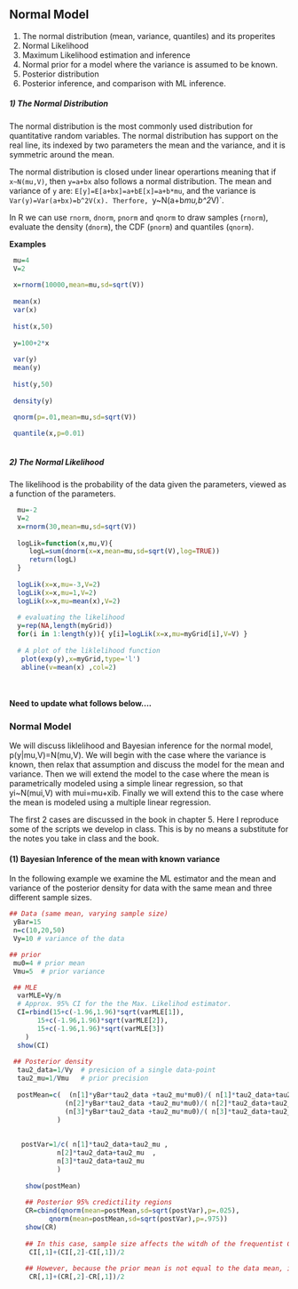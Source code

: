 
## Normal Model

  1) The normal distribution (mean, variance, quantiles) and its properites
  2) Normal Likelihood
  3) Maximum Likelihood estimation and inference 
  4) Normal prior for a model where the variance is assumed to be known.
  5) Posterior distribution
  6) Posterior inference, and comparison with ML inference.
  
 ##### 1) The Normal Distribution
 
 The normal distribution is the most commonly used distribution for quantitative random variables. The normal distribution has support on the
 real line, its indexed by two parameters the mean and the variance, and it is symmetric around the mean.
 
 The normal distribution is closed under linear operartions meaning that if `x~N(mu,V)`, then `y=a+bx` also follows a normal distribution.
 The mean and variance of `y` are: `E[y]=E[a+bx]=a+bE[x]=a+b*mu`, and the variance is `Var(y)=Var(a+bx)=b^2V(x). Therfore, `y~N(a+b*mu,b^2*V)`.
 
 
 In R we can use `rnorm`, `dnorm`, `pnorm` and `qnorm` to draw samples (`rnorm`), evaluate the density (`dnorm`),
 the CDF (`pnorm`) and quantiles (`qnorm`).
 
 
 **Examples**
 
 ```r
  mu=4
  V=2
  
  x=rnorm(10000,mean=mu,sd=sqrt(V))
  
  mean(x)
  var(x)
  
  hist(x,50)
  
  y=100+2*x
  
  var(y)
  mean(y)
  
  hist(y,50)
  
  density(y)
  
  qnorm(p=.01,mean=mu,sd=sqrt(V))

  quantile(x,p=0.01)
  
 ```
 
 
 ##### 2) The Normal Likelihood
 
 The likelihood is the probability of the data given the parameters, viewed as a function of the parameters.
 
 ```r
   mu=-2
   V=2
   x=rnorm(30,mean=mu,sd=sqrt(V))
   
   logLik=function(x,mu,V){
      logL=sum(dnorm(x=x,mean=mu,sd=sqrt(V),log=TRUE))
      return(logL)
   }
   
   logLik(x=x,mu=-3,V=2)
   logLik(x=x,mu=1,V=2)
   logLik(x=x,mu=mean(x),V=2)
   
   # evaluating the likelihood
   y=rep(NA,length(myGrid))
   for(i in 1:length(y)){ y[i]=logLik(x=x,mu=myGrid[i],V=V) }
   
   # A plot of the liklelihood function
    plot(exp(y),x=myGrid,type='l')
    abline(v=mean(x) ,col=2)

   
 ```
#### Need to update what follows below....

### Normal Model

We will discuss liklelihood and Bayesian inference for the normal model, p(y|mu,V)=N(mu,V). We will begin with the case where the variance is known, 
then relax that assumption and discuss the model for the mean and variance. Then we will extend the model to the case where the mean
is parametrically modeled using a simple linear regression, so that yi~N(mui,V) with mui=mu+xib. Finally we will extend this to the case
where the mean is modeled using a multiple linear regression.

The first 2 cases are discussed in the book in chapter 5. Here I reproduce some of the scripts we develop in class. This is by no means
a substitute for the notes you take in class and the book.

#### (1) Bayesian Inference of the mean with known variance

In the following example we examine the ML estimator and the mean and variance of the posterior density for data with the same mean
and three different sample sizes.

```r
## Data (same mean, varying sample size)
 yBar=15
 n=c(10,20,50)
 Vy=10 # variance of the data

## prior
 mu0=4 # prior mean
 Vmu=5  # prior variance

 ## MLE
  varMLE=Vy/n
  # Approx. 95% CI for the the Max. Likelihod estimator.
  CI=rbind(15+c(-1.96,1.96)*sqrt(varMLE[1]),
	   15+c(-1.96,1.96)*sqrt(varMLE[2]),
 	   15+c(-1.96,1.96)*sqrt(varMLE[3])
 	)
  show(CI)
  
 ## Posterior density
  tau2_data=1/Vy  # presicion of a single data-point
  tau2_mu=1/Vmu   # prior precision
 
  postMean=c(  (n[1]*yBar*tau2_data +tau2_mu*mu0)/( n[1]*tau2_data+tau2_mu) ,
 			  (n[2]*yBar*tau2_data +tau2_mu*mu0)/( n[2]*tau2_data+tau2_mu),
 			  (n[3]*yBar*tau2_data +tau2_mu*mu0)/( n[3]*tau2_data+tau2_mu)
 			)
 			
 			
   postVar=1/c(	n[1]*tau2_data+tau2_mu ,
 			n[2]*tau2_data+tau2_mu  ,
 			n[3]*tau2_data+tau2_mu
 			)
 			
    show(postMean)
    
    ## Posterior 95% credictility regions
    CR=cbind(qnorm(mean=postMean,sd=sqrt(postVar),p=.025),
          qnorm(mean=postMean,sd=sqrt(postVar),p=.975))
    show(CR)
    
    ## In this case, sample size affects the witdh of the frequentist CI but not the midpoint
     CI[,1]+(CI[,2]-CI[,1])/2
     
    ## However, because the prior mean is not equal to the data mean, in the Bayesian CR, the midpoint also changes.
     CR[,1]+(CR[,2]-CR[,1])/2
 ```
 	
